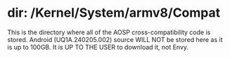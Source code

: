 # dir: /Kernel/System/armv8/Compat

This is the directory where all of the AOSP cross-compatibility code is stored.
Android (UQ1A.240205.002) source WILL NOT be stored here as it is up to 100GB. It is UP TO THE USER to download it, not Envy.